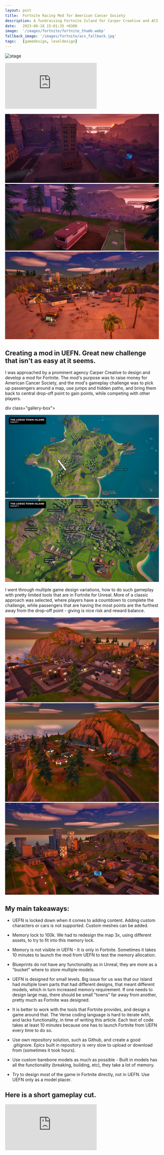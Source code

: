 ```yaml
---
layout: post
title:  Fortnite Racing Mod for American Cancer Society
description: A fundraising Fortnite Island for Carper Creative and ACS
date:   2023-06-18 15:01:35 +0300
image:  '/images/fortnite/fortnite_thumb.webp'
fallback_image: '/images/fortnite/acs_fallback.jpg'
tags:   [gamedesign, leveldesign]
---
```


![stage]({{site.baseurl}}/images/fortnite/level_1.jpg)

<p><iframe src="https://www.youtube.com/embed/p4lCJuNvgi8" frameborder="0" allowfullscreen></iframe></p>


<div class="gallery">
    <img src="/images/fortnite/level_2.jpg">
    <img src="/images/fortnite/level_3.jpg">
    <img src="/images/fortnite/level_4.jpg">     
</div>



## Creating a mod in UEFN. Great new challenge that isn't as easy at it seems.



I was approached by a prominent agency Carper Creative to design and develop a mod for Fortnite. The mod's purpose was to raise money for American Cancer Society, and the mod's gameplay challenge was to pick up passengers around a map, use jumps and hidden paths, and bring them back to central drop-off point to gain points, while competing with other players.

div class="gallery-box">
  <div class="gallery">
    <img src="/images/fortnite/Map_Concept_1.jpg">
    <img src="/images/fortnite/Map_Concept_2.jpg">
  </div>
</div>

I went through multiple game design variations, how to do such gameplay with pretty limited tools that are in Fortnite for Unreal. More of a classic approach was selected, where players have a countdown to complete the challenge, while passengers that are having the most points are the furthest away from the drop-off point - giving is nice risk and reward balance.

<div class="gallery-box">
  <div class="gallery">
    <img src="/images/fortnite/level_5.jpg">
    <img src="/images/fortnite/level_6.jpg">
    <img src="/images/fortnite/level_7.jpg">
  </div>
</div>

## My main takeaways:

- UEFN is locked down when it comes to adding content. Adding custom characters or cars is not supported. Custom meshes can be added. 

- Memory lock to 100k. We had to redesign the map 3x, using different assets, to try to fit into this memory lock.

- Memory is not visible in UEFN - It is only in Fortnite. Sometimes it takes 10 minutes to launch the mod from UEFN to test the memory allocation.

- Blueprints do not have any functionality as in Unreal, they are more as a "bucket" where to store multiple models.

- UEFN is designed for small levels. Big issue for us was that our Island had multiple town parts that had different designs, that meant different models, which in turn increased memory requirement. If one needs to design large map, there should be small "towns" far away from another, pretty much as Fortnite was designed.

- It is better to work with the tools that Fortnite provides, and design a game around that. The Verse coding language is hard to iterate with, and lacks functionality, in time of writing this article. Each test of code takes at least 10 minutes because one has to launch Fortnite from UEFN every time to do so.

- Use own repository solution, such as Github, and create a good .gitignore. Epics built in repository is very slow to upload or download from (sometimes it took hours).

- Use custom barebone models as much as possible - Built in models has all the functionality (breaking, building, etc), they take a lot of memory.

- Try to design most of the game in Fortnite directly, not in UEFN. Use UEFN only as a model placer.

## Here is a short gameplay cut.

<p><iframe src="https://www.youtube.com/embed/hbcG3fnJ7a8" frameborder="0" allowfullscreen></iframe></p>





